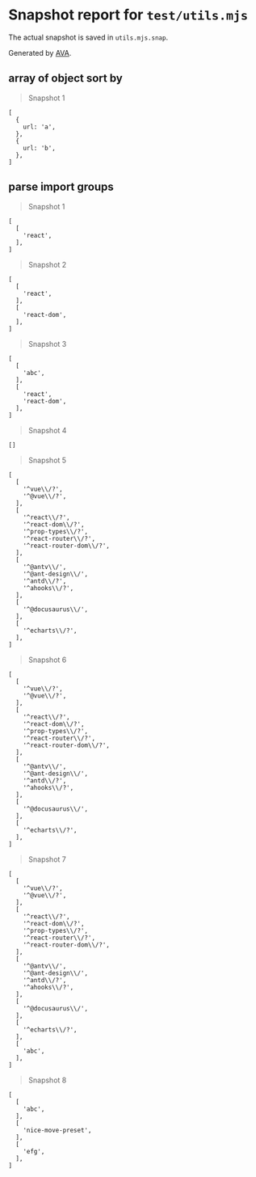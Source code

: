 # Snapshot report for `test/utils.mjs`

The actual snapshot is saved in `utils.mjs.snap`.

Generated by [AVA](https://avajs.dev).

## array of object sort by

> Snapshot 1

    [
      {
        url: 'a',
      },
      {
        url: 'b',
      },
    ]

## parse import groups

> Snapshot 1

    [
      [
        'react',
      ],
    ]

> Snapshot 2

    [
      [
        'react',
      ],
      [
        'react-dom',
      ],
    ]

> Snapshot 3

    [
      [
        'abc',
      ],
      [
        'react',
        'react-dom',
      ],
    ]

> Snapshot 4

    []

> Snapshot 5

    [
      [
        '^vue\\/?',
        '^@vue\\/?',
      ],
      [
        '^react\\/?',
        '^react-dom\\/?',
        '^prop-types\\/?',
        '^react-router\\/?',
        '^react-router-dom\\/?',
      ],
      [
        '^@antv\\/',
        '^@ant-design\\/',
        '^antd\\/?',
        '^ahooks\\/?',
      ],
      [
        '^@docusaurus\\/',
      ],
      [
        '^echarts\\/?',
      ],
    ]

> Snapshot 6

    [
      [
        '^vue\\/?',
        '^@vue\\/?',
      ],
      [
        '^react\\/?',
        '^react-dom\\/?',
        '^prop-types\\/?',
        '^react-router\\/?',
        '^react-router-dom\\/?',
      ],
      [
        '^@antv\\/',
        '^@ant-design\\/',
        '^antd\\/?',
        '^ahooks\\/?',
      ],
      [
        '^@docusaurus\\/',
      ],
      [
        '^echarts\\/?',
      ],
    ]

> Snapshot 7

    [
      [
        '^vue\\/?',
        '^@vue\\/?',
      ],
      [
        '^react\\/?',
        '^react-dom\\/?',
        '^prop-types\\/?',
        '^react-router\\/?',
        '^react-router-dom\\/?',
      ],
      [
        '^@antv\\/',
        '^@ant-design\\/',
        '^antd\\/?',
        '^ahooks\\/?',
      ],
      [
        '^@docusaurus\\/',
      ],
      [
        '^echarts\\/?',
      ],
      [
        'abc',
      ],
    ]

> Snapshot 8

    [
      [
        'abc',
      ],
      [
        'nice-move-preset',
      ],
      [
        'efg',
      ],
    ]
